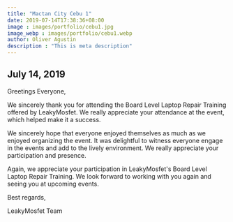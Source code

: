 ```yaml
---
title: "Mactan City Cebu 1"
date: 2019-07-14T17:38:36+08:00
image : images/portfolio/cebu1.jpg
image_webp : images/portfolio/cebu1.webp
author: Oliver Agustin
description : "This is meta description"
---
```


## July 14, 2019
Greetings Everyone,

We sincerely thank you for attending the Board Level Laptop Repair Training offered by LeakyMosfet. We really appreciate your attendance at the event, which helped make it a success.

We sincerely hope that everyone enjoyed themselves as much as we enjoyed organizing the event. It was delightful to witness everyone engage in the events and add to the lively environment. We really appreciate your participation and presence.

Again, we appreciate your participation in LeakyMosfet's Board Level Laptop Repair Training. We look forward to working with you again and seeing you at upcoming events.

Best regards,

LeakyMosfet Team
